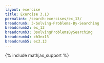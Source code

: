```yaml
---
layout: exercise
title: Exercise 3.13
permalink: /search-exercises/ex_13/
breadcrumb: 3-Solving-Problems-By-Searching
breadcrumb2: ex_13
breadcrumb3: 3solvingProblemsBySearching
breadcrumb4: ch3ex13
breadcrumb5: ex3.13
---
```


{% include mathjax_support %}

